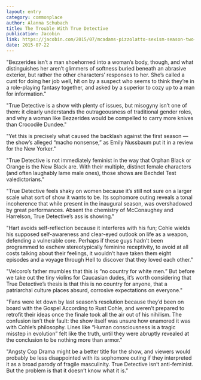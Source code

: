 ```yaml
---
layout: entry
category: commonplace
author: Alanna Schubach
title: The Trouble With True Detective
publication: Jacobin
link: https://jacobin.com/2015/07/mcadams-pizzolatto-sexism-season-two-nussbaum-review/
date: 2015-07-22
---
```


"Bezzerides isn’t a man shoehorned into a woman’s body, though, and what distinguishes her aren’t glimmers of softness buried beneath an abrasive exterior, but rather the other characters’ responses to her. She’s called a cunt for doing her job well, hit on by a suspect who seems to think they’re in a role-playing fantasy together, and asked by a superior to cozy up to a man for information."

"True Detective is a show with plenty of issues, but misogyny isn’t one of them: it clearly understands the outrageousness of traditional gender roles, and why a woman like Bezzerides would be compelled to carry more knives than Crocodile Dundee."

"Yet this is precisely what caused the backlash against the first season — the show’s alleged “macho nonsense,” as Emily Nussbaum put it in a review for the New Yorker."

"True Detective is not immediately feminist in the way that Orphan Black or Orange is the New Black are. With their multiple, distinct female characters (and often laughably lame male ones), those shows are Bechdel Test valedictorians."

"True Detective feels shaky on women because it’s still not sure on a larger scale what sort of show it wants to be. Its sophomore outing reveals a tonal incoherence that while present in the inaugural season, was overshadowed by great performances. Absent the chemistry of McConaughey and Harrelson, True Detective’s ass is showing."

"Hart avoids self-reflection because it interferes with his fun; Cohle wields his supposed self-awareness and clear-eyed outlook on life as a weapon, defending a vulnerable core. Perhaps if these guys hadn’t been programmed to eschew stereotypically feminine receptivity, to avoid at all costs talking about their feelings, it wouldn’t have taken them eight episodes and a voyage through Hell to discover that they loved each other."

"Velcoro’s father mumbles that this is “no country for white men.” But before we take out the tiny violins for Caucasian dudes, it’s worth considering that True Detective’s thesis is that this is no country for anyone, that a patriarchal culture places absurd, corrosive expectations on everyone."

"Fans were let down by last season’s resolution because they’d been on board with the Gospel According to Rust Cohle, and weren’t prepared to retrofit their ideas once the finale took all the air out of his nihilism. The confusion isn’t their fault: the show itself was unsure how enamored it was with Cohle’s philosophy. Lines like “Human consciousness is a tragic misstep in evolution” felt like the truth, until they were abruptly revealed at the conclusion to be nothing more than armor."

"Angsty Cop Drama might be a better title for the show, and viewers would probably be less disappointed with its sophomore outing if they interpreted it as a broad parody of fragile masculinity. True Detective isn’t anti-feminist. But the problem is that it doesn’t know what it is."
